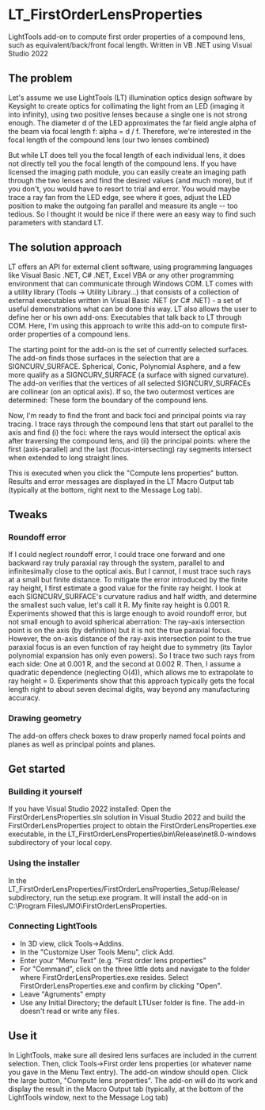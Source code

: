 # LT_FirstOrderLensProperties
LightTools add-on to compute first order properties of a compound lens, such as equivalent/back/front focal length. Written in VB .NET using Visual Studio 2022

## The problem
Let's assume we use LightTools (LT) illumination optics design software by Keysight to create optics for collimating the light from an LED (imaging it into infinity), using two positive lenses because a single one is not strong enough. The diameter d of the LED approximates the far field angle alpha of the beam via focal length f: alpha = d / f. Therefore, we're interested in the focal length of the compound lens (our two lenses combined)

But while LT does tell you the focal length of each individual lens, it does  not directly tell you the focal length of the compound lens. If you have licensed the imaging path module, you can easily create an imaging path through the two lenses and find the desired values (and much more), but if you don't, you would have to resort to trial and error. You would maybe trace a ray fan from the LED edge, see where it goes, adjust the LED position to make the outgoing fan parallel and measure its angle -- too tedious. So I thought it would be nice if there were an easy way to find such parameters with standard LT.

## The solution approach
LT offers an API for external client software, using programming languages like Visual Basic .NET, C# .NET, Excel VBA or any other programming environment that can communicate through  Windows COM. LT comes with a utility library (Tools -> Utility Library...) that consists of a collection of external executables written in Visual Basic .NET (or C# .NET) - a set of useful demonstrations what can be done this way. LT also allows the user to define her or his own add-ons: Executables that talk back to LT through COM. Here, I'm using this approach to write this add-on to compute first-order properties of a compound lens.

The starting point for the add-on is the set of currently selected surfaces. The add-on finds those surfaces in the selection that are a SIGNCURV_SURFACE. Spherical, Conic, Polynomial Asphere, and a few more qualify as a SIGNCURV_SURFACE (a surface with signed curvature). The add-on verifies that the vertices of all selected SIGNCURV_SURFACEs are collinear (on an optical axis). If so, the two outermost vertices are determined: These form the boundary of the compound lens. 

Now, I'm ready to find the front and back foci and principal points via ray tracing. I trace rays through the compound lens that start out parallel to the axis and find (i) the foci: where the rays would intersect the optical axis after traversing the compound lens, and (ii) the principal points: where the first (axis-parallel) and the last (focus-intersecting) ray segments intersect when extended to long straight lines.

This is executed when you click the "Compute lens properties" button. Results and error messages are displayed in the LT Macro Output tab (typically at the bottom, right next to the Message Log tab).

## Tweaks
### Roundoff error
If I could neglect roundoff error, I could trace one forward and one backward ray truly paraxial ray through the system, parallel to and infinitesimally close to the optical axis. But I cannot, I must trace such rays at a small but finite distance. To mitigate the error introduced by the finite ray height, I first estimate a good value for the finite ray height. I look at each SIGNCURV_SURFACE's curvature radius and half width, and determine the smallest such value, let's call it R. My finite ray height is 0.001 R. Experiments showed that this is large enough to avoid roundoff error, but not small enough to avoid spherical aberration: The ray-axis intersection point is on the axis (by definition) but it is not the true paraxial focus. However, the on-axis distance of the ray-axis intersection point to the true paraxial focus is an even function of ray height due to symmetry (its Taylor polynomial expansion has only even powers). So I trace two such rays from each side: One at 0.001 R, and the second at 0.002 R. Then, I assume a quadratic dependence (neglecting O(4)), which allows me to extrapolate to ray height = 0. Experiments show that this approach typically gets the focal length right to about seven decimal digits, way beyond any manufacturing accuracy.
### Drawing geometry
The add-on offers check boxes to draw properly named focal points and planes as well as principal points and planes.

## Get started
### Building it yourself
If you have Visual Studio 2022 installed: Open the FirstOrderLensProperties.sln solution in Visual Studio 2022 and build the FirstOrderLensProperties project to obtain the FirstOrderLensProperties.exe executable, in the LT_FirstOrderLensProperties\bin\Release\net8.0-windows subdirectory of your local copy.
### Using the installer
In the LT_FirstOrderLensProperties/FirstOrderLensProperties_Setup/Release/ subdirectory, run the setup.exe program. It will install the add-on in C:\Program Files\JMO\FirstOrderLensProperties.
### Connecting LightTools
* In 3D view, click Tools->Addins.
* In the "Customize User Tools Menu", click Add.
* Enter your "Menu Text" (e.g. "First order lens properties"
* For "Command", click on the three little dots and navigate to the folder where FirstOrderLensProperties.exe resides. Select FirstOrderLensProperties.exe and confirm by clicking "Open".
* Leave "Agruments" empty
* Use any Initial Directory; the default LTUser folder is fine. The add-in doesn't read or write any files.

## Use it
In LightTools, make sure all desired lens surfaces are included in the current selection. Then, click Tools->First order lens properties (or whatever name you gave in the Menu Text entry). The add-on window should open. Click the large button, "Compute lens properties". The add-on will do its work and display the result in the Macro Output tab (typically, at the bottom of the LightTools window, next to the Message Log tab)




